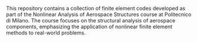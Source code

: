 This repository contains a collection of finite element codes developed as part of the Nonlinear Analysis of Aerospace Structures course at Politecnico di Milano. The course focuses on the structural analysis of aerospace components, emphasizing the application of nonlinear finite element methods to real-world problems.
